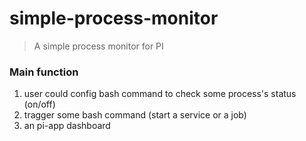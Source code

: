 # simple-process-monitor
> A simple process monitor for PI
### Main function
1. user could config bash command to check some process's status (on/off)
2. tragger some bash command (start a service or a job)
3. an pi-app dashboard 
